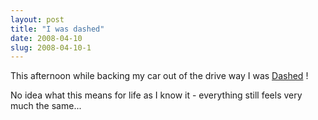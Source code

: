 ```yaml
---
layout: post
title: "I was dashed"
date: 2008-04-10
slug: 2008-04-10-1
---
```


This afternoon while backing my car out of the drive way I was  [Dashed](http://www.bluedashertech.com/) !

No idea what this means for life as I know it - everything still feels very much the same...
